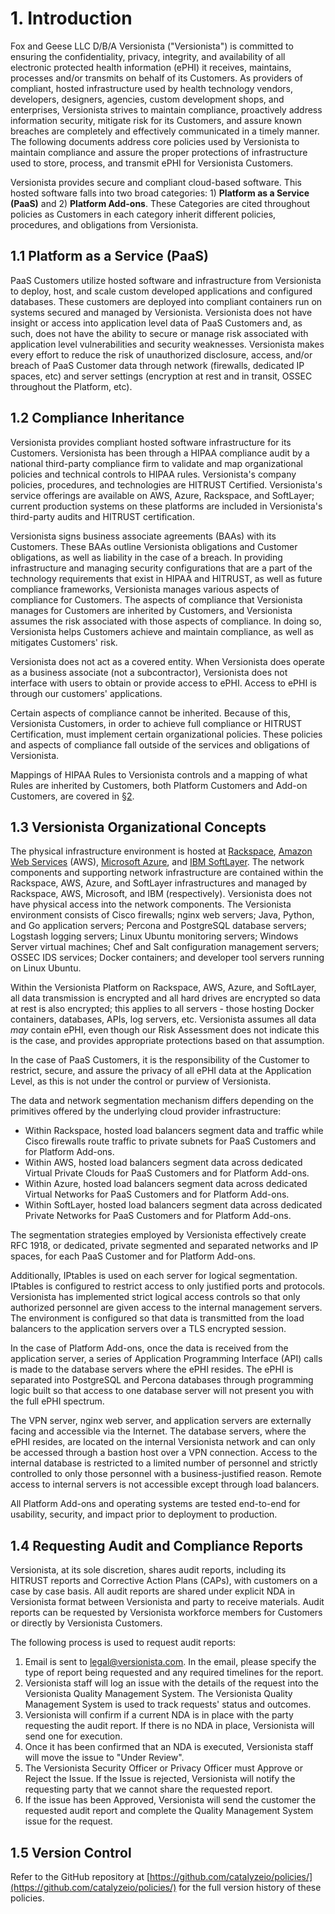 # 1. Introduction

Fox and Geese LLC D/B/A Versionista ("Versionista") is committed to ensuring the
confidentiality, privacy, integrity, and availability of all electronic
protected health information (ePHI) it receives, maintains, processes and/or
transmits on behalf of its Customers. As providers of compliant, hosted
infrastructure used by health technology vendors, developers, designers,
agencies, custom development shops, and enterprises, Versionista strives to
maintain compliance, proactively address information security, mitigate risk for
its Customers, and assure known breaches are completely and effectively
communicated in a timely manner. The following documents address core policies
used by Versionista to maintain compliance and assure the proper protections of
infrastructure used to store, process, and transmit ePHI for Versionista
Customers.

Versionista provides secure and compliant cloud-based software. This hosted
software falls into two broad categories: 1) **Platform as a Service (PaaS)**
and 2) **Platform Add-ons**. These Categories are cited throughout policies as
Customers in each category inherit different policies, procedures, and
obligations from Versionista.

## 1.1 Platform as a Service (PaaS)

PaaS Customers utilize hosted software and infrastructure from Versionista to
deploy, host, and scale custom developed applications and configured databases.
These customers are deployed into compliant containers run on systems secured
and managed by Versionista. Versionista does not have insight or access into
application level data of PaaS Customers and, as such, does not have the ability
to secure or manage risk associated with application level vulnerabilities and
security weaknesses. Versionista makes every effort to reduce the risk of
unauthorized disclosure, access, and/or breach of PaaS Customer data through
network (firewalls, dedicated IP spaces, etc) and server settings (encryption at
rest and in transit, OSSEC throughout the Platform, etc).

## 1.2 Compliance Inheritance

Versionista provides compliant hosted software infrastructure for its Customers.
Versionista has been through a HIPAA compliance audit by a national third-party
compliance firm to validate and map organizational policies and technical
controls to HIPAA rules. Versionista's company policies, procedures, and
technologies are HITRUST Certified. Versionista's service offerings are
available on AWS, Azure, Rackspace, and SoftLayer; current production systems on
these platforms are included in Versionista's third-party audits and HITRUST
certification.

Versionista signs business associate agreements (BAAs) with its Customers. These
BAAs outline Versionista obligations and Customer obligations, as well as
liability in the case of a breach. In providing infrastructure and managing
security configurations that are a part of the technology requirements that
exist in HIPAA and HITRUST, as well as future compliance frameworks, Versionista
manages various aspects of compliance for Customers. The aspects of compliance
that Versionista manages for Customers are inherited by Customers, and
Versionista assumes the risk associated with those aspects of compliance. In
doing so, Versionista helps Customers achieve and maintain compliance, as well
as mitigates Customers' risk.

Versionista does not act as a covered entity. When Versionista does operate as a
business associate (not a subcontractor), Versionista does not interface with
users to obtain or provide access to ePHI. Access to ePHI is through our
customers' applications.

Certain aspects of compliance cannot be inherited. Because of this, Versionista
Customers, in order to achieve full compliance or HITRUST Certification, must
implement certain organizational policies. These policies and aspects of
compliance fall outside of the services and obligations of Versionista.

Mappings of HIPAA Rules to Versionista controls and a mapping of what Rules are
inherited by Customers, both Platform Customers and Add-on Customers, are
covered in [§2](#2.-hipaa-inheritance).

## 1.3 Versionista Organizational Concepts

The physical infrastructure environment is hosted at
[Rackspace](https://www.rackspace.com/),
[Amazon Web Services](https://aws.amazon.com/) (AWS),
[Microsoft Azure](https://azure.microsoft.com/), and
[IBM SoftLayer](http://www.softlayer.com/). The network components and
supporting network infrastructure are contained within the Rackspace, AWS,
Azure, and SoftLayer infrastructures and managed by Rackspace, AWS, Microsoft,
and IBM (respectively). Versionista does not have physical access into the
network components. The Versionista environment consists of Cisco firewalls;
nginx web servers; Java, Python, and Go application servers; Percona and
PostgreSQL database servers; Logstash logging servers; Linux Ubuntu monitoring
servers; Windows Server virtual machines; Chef and Salt configuration management
servers; OSSEC IDS services; Docker containers; and developer tool servers
running on Linux Ubuntu.

Within the Versionista Platform on Rackspace, AWS, Azure, and SoftLayer, all
data transmission is encrypted and all hard drives are encrypted so data at rest
is also encrypted; this applies to all servers - those hosting Docker
containers, databases, APIs, log servers, etc. Versionista assumes all data
_may_ contain ePHI, even though our Risk Assessment does not indicate this is
the case, and provides appropriate protections based on that assumption.

In the case of PaaS Customers, it is the responsibility of the Customer to
restrict, secure, and assure the privacy of all ePHI data at the Application
Level, as this is not under the control or purview of Versionista.

The data and network segmentation mechanism differs depending on the primitives
offered by the underlying cloud provider infrastructure:

- Within Rackspace, hosted load balancers segment data and traffic while Cisco
  firewalls route traffic to private subnets for PaaS Customers and for Platform
  Add-ons.
- Within AWS, hosted load balancers segment data across dedicated Virtual
  Private Clouds for PaaS Customers and for Platform Add-ons.
- Within Azure, hosted load balancers segment data across dedicated Virtual
  Networks for PaaS Customers and for Platform Add-ons.
- Within SoftLayer, hosted load balancers segment data across dedicated Private
  Networks for PaaS Customers and for Platform Add-ons.

The segmentation strategies employed by Versionista effectively create RFC 1918,
or dedicated, private segmented and separated networks and IP spaces, for each
PaaS Customer and for Platform Add-ons.

Additionally, IPtables is used on each server for logical segmentation. IPtables
is configured to restrict access to only justified ports and protocols.
Versionista has implemented strict logical access controls so that only
authorized personnel are given access to the internal management servers. The
environment is configured so that data is transmitted from the load balancers to
the application servers over a TLS encrypted session.

In the case of Platform Add-ons, once the data is received from the application
server, a series of Application Programming Interface (API) calls is made to the
database servers where the ePHI resides. The ePHI is separated into PostgreSQL
and Percona databases through programming logic built so that access to one
database server will not present you with the full ePHI spectrum.

The VPN server, nginx web server, and application servers are externally facing
and accessible via the Internet. The database servers, where the ePHI resides,
are located on the internal Versionista network and can only be accessed through
a bastion host over a VPN connection. Access to the internal database is
restricted to a limited number of personnel and strictly controlled to only
those personnel with a business-justified reason. Remote access to internal
servers is not accessible except through load balancers.

All Platform Add-ons and operating systems are tested end-to-end for usability,
security, and impact prior to deployment to production.

## 1.4 Requesting Audit and Compliance Reports

Versionista, at its sole discretion, shares audit reports, including its HITRUST
reports and Corrective Action Plans (CAPs), with customers on a case by case
basis. All audit reports are shared under explicit NDA in Versionista format
between Versionista and party to receive materials. Audit reports can be
requested by Versionista workforce members for Customers or directly by
Versionista Customers.

The following process is used to request audit reports:

1. Email is sent to legal@versionista.com. In the email, please specify the type
   of report being requested and any required timelines for the report.
2. Versionista staff will log an issue with the details of the request into the
   Versionista Quality Management System. The Versionista Quality Management
   System is used to track requests' status and outcomes.
3. Versionista will confirm if a current NDA is in place with the party
   requesting the audit report. If there is no NDA in place, Versionista will
   send one for execution.
4. Once it has been confirmed that an NDA is executed, Versionista staff will
   move the issue to "Under Review".
5. The Versionista Security Officer or Privacy Officer must Approve or Reject
   the Issue. If the Issue is rejected, Versionista will notify the requesting
   party that we cannot share the requested report.
6. If the issue has been Approved, Versionista will send the customer the
   requested audit report and complete the Quality Management System issue for
   the request.

## 1.5 Version Control

Refer to the GitHub repository at
[https://github.com/catalyzeio/policies/](https://github.com/catalyzeio/policies/)
for the full version history of these policies.
